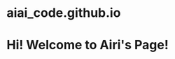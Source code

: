 # aiai_code.github.io

<!DOCTYPE html>
<html lang="ja">
<head>
    <meta charset="UTF-8">
    <meta name="viewport" content="width=device-width, initial-scale=1.0">
    <title>Airi's GitHub Page</title>
</head>
<body>
    <h1>Hi! Welcome to Airi's Page! </h1>
</body>
</html>
